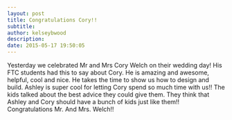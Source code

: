 ```yaml
---
layout: post
title: Congratulations Cory!!
subtitle:
author: kelseybwood
description:
date: 2015-05-17 19:50:05
---
```


Yesterday we celebrated Mr and Mrs Cory Welch on their wedding day! His FTC students had this to say about Cory. He is amazing and awesome, helpful, cool and nice. He takes the time to show us how to design and build. Ashley is super cool for letting Cory spend so much time with us!! The kids talked about the best advice they could give them. They think that Ashley and Cory should have a bunch of kids just like them!! Congratulations Mr. And Mrs. Welch!!
